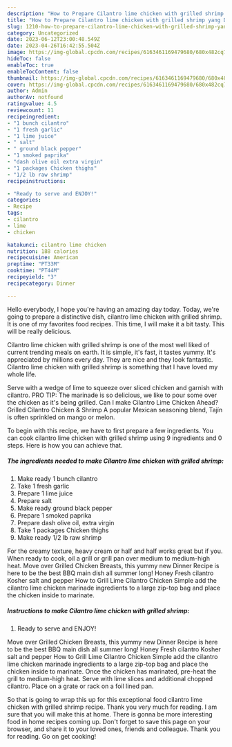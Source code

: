 ```yaml
---
description: "How to Prepare Cilantro lime chicken with grilled shrimp yang Delicious"
title: "How to Prepare Cilantro lime chicken with grilled shrimp yang Delicious"
slug: 1210-how-to-prepare-cilantro-lime-chicken-with-grilled-shrimp-yang-delicious
category: Uncategorized
date: 2023-06-12T23:00:48.549Z
date: 2023-04-26T16:42:55.504Z
image: https://img-global.cpcdn.com/recipes/6163461169479680/680x482cq70/cilantro-lime-chicken-with-grilled-shrimp-recipe-main-photo.jpg
hideToc: false
enableToc: true
enableTocContent: false
thumbnail: https://img-global.cpcdn.com/recipes/6163461169479680/680x482cq70/cilantro-lime-chicken-with-grilled-shrimp-recipe-main-photo.jpg
cover: https://img-global.cpcdn.com/recipes/6163461169479680/680x482cq70/cilantro-lime-chicken-with-grilled-shrimp-recipe-main-photo.jpg
author: Admin
authorAv: notfound
ratingvalue: 4.5
reviewcount: 11
recipeingredient:
- "1 bunch cilantro"
- "1 fresh garlic"
- "1 lime juice"
- " salt"
- " ground black pepper"
- "1 smoked paprika"
- "dash olive oil extra virgin"
- "1 packages Chicken thighs"
- "1/2 lb raw shrimp"
recipeinstructions:

- "Ready to serve and ENJOY!"
categories:
- Recipe
tags:
- cilantro
- lime
- chicken

katakunci: cilantro lime chicken 
nutrition: 188 calories
recipecuisine: American
preptime: "PT33M"
cooktime: "PT44M"
recipeyield: "3"
recipecategory: Dinner

---
```



Hello everybody, I hope you're having an amazing day today. Today, we're going to prepare a distinctive dish, cilantro lime chicken with grilled shrimp. It is one of my favorites food recipes. This time, I will make it a bit tasty. This will be really delicious.

Cilantro lime chicken with grilled shrimp is one of the most well liked of current trending meals on earth. It is simple, it's fast, it tastes yummy. It's appreciated by millions every day. They are nice and they look fantastic. Cilantro lime chicken with grilled shrimp is something that I have loved my whole life.

Serve with a wedge of lime to squeeze over sliced chicken and garnish with cilantro. PRO TIP: The marinade is so delicious, we like to pour some over the chicken as it&#39;s being grilled. Can I make Cilantro Lime Chicken Ahead? Grilled Cilantro Chicken &amp; Shrimp A popular Mexican seasoning blend, Tajín is often sprinkled on mango or melon.


To begin with this recipe, we have to first prepare a few ingredients. You can cook cilantro lime chicken with grilled shrimp using 9 ingredients and 0 steps. Here is how you can achieve that.

<!--inarticleads1-->

##### The ingredients needed to make Cilantro lime chicken with grilled shrimp:

1. Make ready 1 bunch cilantro
1. Take 1 fresh garlic
1. Prepare 1 lime juice
1. Prepare  salt
1. Make ready  ground black pepper
1. Prepare 1 smoked paprika
1. Prepare dash olive oil, extra virgin
1. Take 1 packages Chicken thighs
1. Make ready 1/2 lb raw shrimp


For the creamy texture, heavy cream or half and half works great but if you. When ready to cook, oil a grill or grill pan over medium to medium-high heat. Move over Grilled Chicken Breasts, this yummy new Dinner Recipe is here to be the best BBQ main dish all summer long! Honey Fresh cilantro Kosher salt and pepper How to Grill Lime Cilantro Chicken Simple add the cilantro lime chicken marinade ingredients to a large zip-top bag and place the chicken inside to marinate. 

<!--inarticleads2-->

##### Instructions to make Cilantro lime chicken with grilled shrimp:


1. Ready to serve and ENJOY!

Move over Grilled Chicken Breasts, this yummy new Dinner Recipe is here to be the best BBQ main dish all summer long! Honey Fresh cilantro Kosher salt and pepper How to Grill Lime Cilantro Chicken Simple add the cilantro lime chicken marinade ingredients to a large zip-top bag and place the chicken inside to marinate. Once the chicken has marinated, pre-heat the grill to medium-high heat. Serve with lime slices and additional chopped cilantro. Place on a grate or rack on a foil lined pan. 

So that is going to wrap this up for this exceptional food cilantro lime chicken with grilled shrimp recipe. Thank you very much for reading. I am sure that you will make this at home. There is gonna be more interesting food in home recipes coming up. Don't forget to save this page on your browser, and share it to your loved ones, friends and colleague. Thank you for reading. Go on get cooking!
